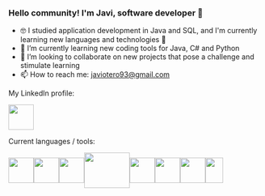 ### Hello community! I'm Javi, software developer 👋 

- 🤓 I studied application development in Java and SQL, and I'm currently learning new languages and technologies 🧠
- 🌱 I’m currently learning new coding tools for Java, C# and Python
- 👯 I’m looking to collaborate on new projects that pose a challenge and stimulate learning
- 📫 How to reach me: [javiotero93@gmail.com](mailto:javiotero93@gmail.com)

My LinkedIn profile:
<div>
  <a href="https://www.linkedin.com/in/javieroterogonzalez/"><img src="https://github.com/user-attachments/assets/d0710c00-ea13-4c51-874a-32c2cb2f5008" alt="" style="width:50px; height:50px;"></a>
</div>

Current languages / tools:
<div style="display: flex; flex-direction: row; align-items: center;">
<img src="https://cdn.iconscout.com/icon/free/png-512/free-java-23-225999.png?f=webp&w=256" alt="" style="width:50px; height:50px;">
<img src="https://i2.wp.com/www.ppsystems.se/wp-content/uploads/2017/03/C-logo.jpg?resize=271%2C300&ssl=1" alt="" style="width:50px; height:50px;">
<img src="https://brandslogos.com/wp-content/uploads/images/python-logo.png" alt="" style="width:50px; height:50px;">
<img src="https://www.svgrepo.com/show/303251/mysql-logo.svg" alt="" style="width:90px; height:70px;">
<img src="https://cdn4.iconfinder.com/data/icons/logos-brands-in-colors/3000/figma-logo-512.png" alt="" style="width:50px; height:50px;">
<img src="https://upload.wikimedia.org/wikipedia/commons/thumb/6/6a/JavaScript-logo.png/900px-JavaScript-logo.png" alt="" style="width:50px; height:50px;">
<img src="https://upload.wikimedia.org/wikipedia/commons/thumb/6/61/HTML5_logo_and_wordmark.svg/768px-HTML5_logo_and_wordmark.svg.png" alt="" style="width:50px; height:50px;">
<img src="https://upload.wikimedia.org/wikipedia/commons/thumb/d/d5/CSS3_logo_and_wordmark.svg/544px-CSS3_logo_and_wordmark.svg.png" alt="" style="width:35px; height:50px;">
</div>




